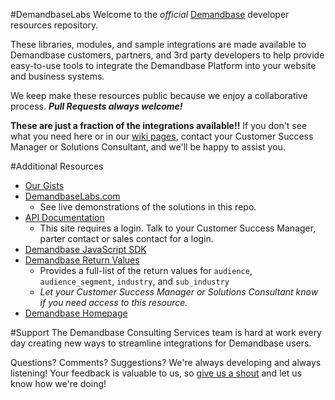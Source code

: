 #DemandbaseLabs
Welcome to the *official* [Demandbase](http://www.demandbase.com) developer resources repository.

These libraries, modules, and sample integrations are made available to Demandbase customers, partners, and 3rd party developers to help provide easy-to-use tools to integrate the Demandbase Platform into your website and business systems.

We keep make these resources public because we enjoy a collaborative process. ***Pull Requests always welcome!***

**These are just a fraction of the integrations available!!** If you don't see what you need here or in our [wiki pages](http://demandbaselabs.com/docs), contact your Customer Success Manager or Solutions Consultant, and we'll be happy to assist you.

#Additional Resources
* [Our Gists](https://gist.github.com/demandbaselabs)
* [DemandbaseLabs.com](http://www.demandbaselabs.com)
  * See live demonstrations of the solutions in this repo.
* [API Documentation](http://demandbaselabs.com/docs/wiki/index.php?title=Demandbase_API_Documentation)
  * This site requires a login.  Talk to your Customer Success Manager, parter contact or sales contact for a login.
* [Demandbase JavaScript SDK](https://gist.github.com/demandbaselabs/8365109)
* [Demandbase Return Values](https://github.com/demandbaselabs/demandbase_return_values)
  * Provides a full-list of the return values for `audience`, `audience_segment`, `industry`, and `sub_industry`
  * *Let your Customer Success Manager or Solutions Consultant know if you need access to this resource.*
* [Demandbase Homepage](http://www.demandbase.com)

#Support
The Demandbase Consulting Services team is hard at work every day creating new ways to streamline integrations for Demandbase users.  

Questions?  Comments?  Suggestions?  We're always developing and always listening!  Your feedback is valuable to us, so [give us a shout](mailto:support@demandbase.com) and let us know how we're doing!  

